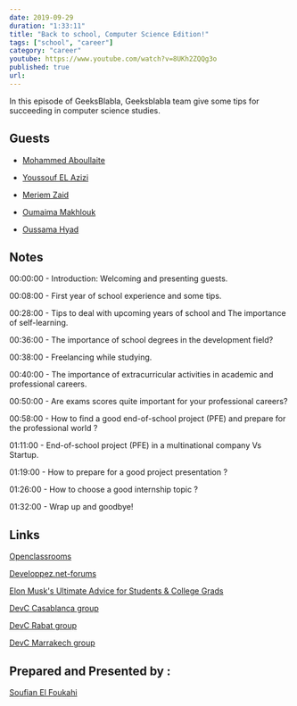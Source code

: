 ```yaml
---
date: 2019-09-29
duration: "1:33:11"
title: "Back to school, Computer Science Edition!"
tags: ["school", "career"]
category: "career"
youtube: https://www.youtube.com/watch?v=8UKh2ZQQg3o
published: true
url:
---
```


In this episode of GeeksBlabla, Geeksblabla team give some tips for succeeding in computer science studies.

## Guests

- [Mohammed Aboullaite](http://aboullaite.me/)

- [Youssouf EL Azizi](https://elazizi.com/)

- [Meriem Zaid](https://www.facebook.com/MeriemZaid)

- [Oumaima Makhlouk](https://www.facebook.com/oumi.makhlouk)

- [Oussama Hyad](https://www.facebook.com/heoussama.oussama)

## Notes

00:00:00 - Introduction: Welcoming and presenting guests.

00:08:00 - First year of school experience and some tips.

00:28:00 - Tips to deal with upcoming years of school and The importance of self-learning.

00:36:00 - The importance of school degrees in the development field?

00:38:00 - Freelancing while studying.

00:40:00 - The importance of extracurricular activities in academic and professional careers.

00:50:00 - Are exams scores quite important for your professional careers?

00:58:00 - How to find a good end-of-school project (PFE) and prepare for the professional world ?

01:11:00 - End-of-school project (PFE) in a multinational company Vs Startup.

01:19:00 - How to prepare for a good project presentation ?

01:26:00 - How to choose a good internship topic ?

01:32:00 - Wrap up and goodbye!

## Links

[Openclassrooms](https://openclassrooms.com)

[Developpez.net-forums](https://www.developpez.net/forums/)

[Elon Musk's Ultimate Advice for Students & College Grads](https://www.youtube.com/watch?v=iuNJLtj10Lg)

[DevC Casablanca group](https://www.facebook.com/groups/DevC.Casablanca/)

[DevC Rabat group](https://www.facebook.com/groups/DevCRabat/)

[DevC Marrakech group](https://www.facebook.com/groups/DevC.Marrakech/)

## Prepared and Presented by :

[Soufian El Foukahi](https://twitter.com/soufianelf/)
